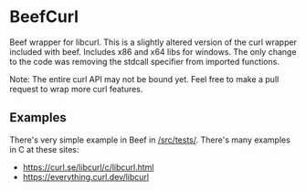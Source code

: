 # BeefCurl
Beef wrapper for libcurl. This is a slightly altered version of the curl wrapper included with beef. Includes x86 and x64 libs for windows. The only change to the code was removing the stdcall specifier from imported functions.

Note: The entire curl API may not be bound yet. Feel free to make a pull request to wrap more curl features.

## Examples
There's very simple example in Beef in [/src/tests/](https://github.com/Moneyl/BeefCurl/tree/master/src/Tests). There's many examples in C at these sites:
- https://curl.se/libcurl/c/libcurl.html
- https://everything.curl.dev/libcurl
